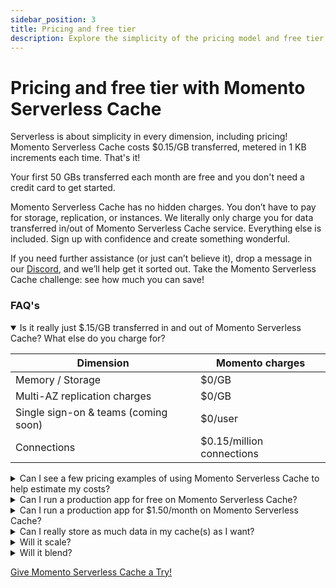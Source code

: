 ```yaml
---
sidebar_position: 3
title: Pricing and free tier
description: Explore the simplicity of the pricing model and free tier information for Momento Serverless Cache
---
```


# Pricing and free tier with Momento Serverless Cache
Serverless is about simplicity in every dimension, including pricing! Momento Serverless Cache costs $0.15/GB transferred, metered in 1 KB increments each time. That's it!

Your first 50 GBs transferred each month are free and you don't need a credit card to get started.

Momento Serverless Cache has no hidden charges. You don’t have to pay for storage, replication, or instances. We literally only charge you for data transferred in/out of Momento Serverless Cache service. Everything else is included. Sign up with confidence and create something wonderful.

 If you need further assistance (or just can’t believe it), drop a message in our [Discord](https://discord.gg/Z7FSXB89), and we’ll help get it sorted out. Take the Momento Serverless Cache challenge: see how much you can save!

### FAQ's
<details open>
  <summary>Is it really just $.15/GB transferred in and out of Momento Serverless Cache? What else do you charge for?</summary>

| Dimension                            | Momento charges           |
|--------------------------------------|---------------------------|
| Memory / Storage                     | $0/GB                     |
| Multi-AZ replication charges         | $0/GB                     |
| Single sign-on & teams (coming soon) | $0/user                   |
| Connections                          | $0.15/million connections |
  
 </details>
 
<details>
<summary>Can I see a few pricing examples of using Momento Serverless Cache to help estimate my costs?</summary>
Here are a few sample pricing exercises to help you estimate.

##### You process a total of 1 million read/write requests per day with average object sizes of 4KB. Momento Serverless Cache would cost you:

`1 million requests / day * 30.5 days/month * 4KB/request * $.15/GB` = **$18.3 /month**

_See the calculation in [Wolfram Alpha](https://www.wolframalpha.com/input?i=1+million%2F+day+*+4KB+*+%24.15%2FGB+to+%24%2Fmonth) for more detail._

##### You process an average load of 5K RPS with 1KB objects. Momento Serverless Cache would cost you:

`5K requests/second * 86400 seconds/day * 30.5 days/month * 1KB/request * $.15/GB` = **$1976/month**

##### You process an average load of 3K RPS with 800 bytes objects. Momento Serverless Cache would cost you:

`3K requests/second * 86400 seconds/day * 30.5 days/month * 1KB/request * $.15/GB` = **1185.84/month**

_Note: Objects are metered in 1 KB increments. So a 800 byte object will be metered as 1 KB item_

_See the calculation in [Wolfram Alpha](https://www.wolframalpha.com/input?i=5000%2Fsecond+*+1KB++*+%24.15%2FGB+to+%24%2Fmonth) for more detail._

##### You have a 20 RPS Lambda that caches 1KB objects. Momento Serverless Cache would cost you:

`20 requests/second * 86400 seconds/day * 30.5 days/month * 1KB` = **$.38/month**

_Note: Without the free tier, this workflow would cost $7.88/month_

_See the calculation in [Wolfram Alpha](https://www.wolframalpha.com/input?i=%28%2820+requests%2Fsecond+*+1KB%2Frequest%29+-+50GB+%2Fmonth%29+*+%24.15%2FGB+to+%24%2Fmonth) for more detail._
</details>

<details>
<summary>Can I run a production app for free on Momento Serverless Cache?</summary>
Absolutely! Our free tier and low usage tiers are as fast, as available, and as secure as our at scale service. You get all our availability features like multi-AZ replication, hot key protection, and automatic scaling to handle bursts. You even get all our security features for free (end-to-end encryption, per request authentication, TLS).

We frequently find customers provisioning an entire cluster to handle low-RPS workflows. If you want them to be HA, you need multiple nodes. If you believe in CICD, you likely have a similarly sized cluster in staging—and maybe even in dev. That adds up! Turn off those machines—and save the environment. Go Momento!
</details>

<details>
  <summary>Can I run a production app for $1.50/month on Momento Serverless Cache?</summary>
Absolutely! If you are transferring 60 GB of data in/out of Momento Serverless Cache each month, you get the first 50GB free each month and pay $0.15/GB for the remaining 10GB each month. Access enterprise-grade availability, security, and performance at any scale with Momento.


As crazy as it sounds, we are not the first to do this. You can experience this with other serverless services like Amazon DynamoDB, Amazon S3, and more—we are just bringing serverless to caching!
</details>

<details>
  <summary>Can I really store as much data in my cache(s) as I want?</summary>
Heck yeah! You are billed for the inbound and outbound transfer of data, not for the volume of data in your cache.
</details>

<details>
  <summary>Will it scale?</summary>
Hell yes! Momento Serverless Cache is the best way to future-proof your caching story. You can add Momento Serverless Cache *extremely* quickly—and it just fades into the background whether you are doing 1 RPS or 1 million RPS. You just pay for what you use—so you get a scalable cache without spending a lot of cash.
</details>
  
<details>
  <summary>Will it blend?</summary>
We do not recommend putting Momento Serverless Cache in a blender as it may void the warranty of your blender, but Momento Serverless Cache  is robust with enterprise grade security and availability. Momento Serverless Cache does blend seamlessly with your current cloud setup, whether you're on AWS, GCP, Azure, or multi-cloud!
</details>

[Give Momento Serverless Cache a Try!](./../getting-started)
